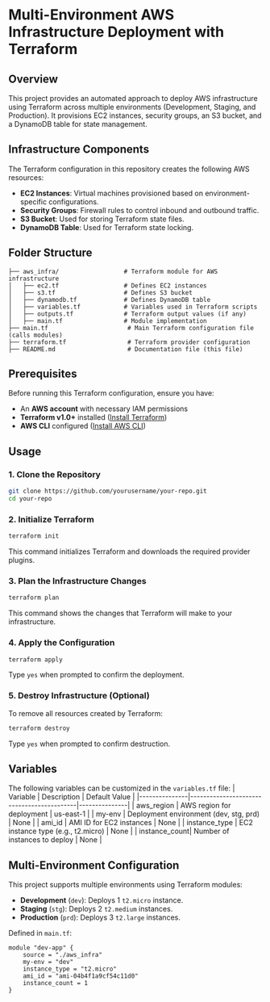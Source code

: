 # Multi-Environment AWS Infrastructure Deployment with Terraform

## Overview
This project provides an automated approach to deploy AWS infrastructure using Terraform across multiple environments (Development, Staging, and Production). It provisions EC2 instances, security groups, an S3 bucket, and a DynamoDB table for state management.

## Infrastructure Components
The Terraform configuration in this repository creates the following AWS resources:
- **EC2 Instances**: Virtual machines provisioned based on environment-specific configurations.
- **Security Groups**: Firewall rules to control inbound and outbound traffic.
- **S3 Bucket**: Used for storing Terraform state files.
- **DynamoDB Table**: Used for Terraform state locking.

## Folder Structure
```
├── aws_infra/                  # Terraform module for AWS infrastructure
│   ├── ec2.tf                  # Defines EC2 instances
│   ├── s3.tf                   # Defines S3 bucket
│   ├── dynamodb.tf             # Defines DynamoDB table
│   ├── variables.tf            # Variables used in Terraform scripts
│   ├── outputs.tf              # Terraform output values (if any)
│   ├── main.tf                 # Module implementation
├── main.tf                      # Main Terraform configuration file (calls modules)
├── terraform.tf                 # Terraform provider configuration
├── README.md                    # Documentation file (this file)
```

## Prerequisites
Before running this Terraform configuration, ensure you have:
- An **AWS account** with necessary IAM permissions
- **Terraform v1.0+** installed ([Install Terraform](https://developer.hashicorp.com/terraform/downloads))
- **AWS CLI** configured ([Install AWS CLI](https://aws.amazon.com/cli/))

## Usage

### 1. Clone the Repository
```bash
git clone https://github.com/yourusername/your-repo.git
cd your-repo
```

### 2. Initialize Terraform
```bash
terraform init
```
This command initializes Terraform and downloads the required provider plugins.

### 3. Plan the Infrastructure Changes
```bash
terraform plan
```
This command shows the changes that Terraform will make to your infrastructure.

### 4. Apply the Configuration
```bash
terraform apply
```
Type `yes` when prompted to confirm the deployment.

### 5. Destroy Infrastructure (Optional)
To remove all resources created by Terraform:
```bash
terraform destroy
```
Type `yes` when prompted to confirm destruction.

## Variables
The following variables can be customized in the `variables.tf` file:
| Variable       | Description                               | Default Value |
|---------------|-------------------------------------------|---------------|
| aws_region    | AWS region for deployment               | us-east-1     |
| my-env        | Deployment environment (dev, stg, prd)  | None          |
| ami_id        | AMI ID for EC2 instances                | None          |
| instance_type | EC2 instance type (e.g., t2.micro)      | None          |
| instance_count| Number of instances to deploy          | None          |

## Multi-Environment Configuration
This project supports multiple environments using Terraform modules:
- **Development** (`dev`): Deploys 1 `t2.micro` instance.
- **Staging** (`stg`): Deploys 2 `t2.medium` instances.
- **Production** (`prd`): Deploys 3 `t2.large` instances.

Defined in `main.tf`:
```hcl
module "dev-app" {
    source = "./aws_infra"
    my-env = "dev"
    instance_type = "t2.micro"
    ami_id = "ami-04b4f1a9cf54c11d0"
    instance_count = 1
}
```
